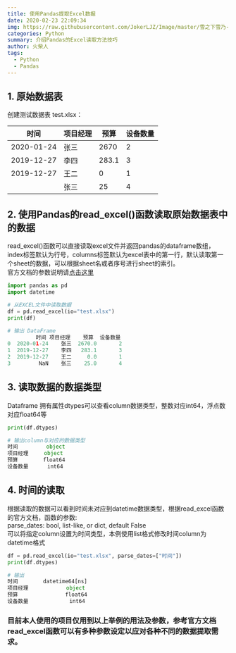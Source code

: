```yaml
---
title: 使用Pandas提取Excel数据
date: 2020-02-23 22:09:34
img: https://raw.githubusercontent.com/JokerLJZ/Image/master/雪之下雪乃-1.jpg
categories: Python
summary: 介绍Pandas的Excel读取方法技巧
author: 火柴人
tags:
  - Python
  - Pandas
---
```


## 1. 原始数据表

创建测试数据表 test.xlsx：

|时间|项目经理|预算|设备数量|
|---|--------|---|--|
|2020-01-24|张三|2670|2
|2019-12-27|李四|283.1|3
|2019-12-27|王二|0|1
| |张三|25|4


## 2. 使用Pandas的read_excel()函数读取原始数据表中的数据

read_excel()函数可以直接读取excel文件并返回pandas的dataframe数组，index标签默认为行号，columns标签默认为excel表中的第一行，默认读取第一个sheet的数据，可以根据sheet名或者序号进行sheet的索引。  
官方文档的参数说明请[点击这里](https://pandas.pydata.org/pandas-docs/stable/reference/api/pandas.read_excel.html#pandas.read_excel)

```python
import pandas as pd
import datetime

# 从EXCEL文件中读取数据
df = pd.read_excel(io="test.xlsx")
print(df)

# 输出 DataFrame
         时间 项目经理    预算  设备数量
0  2020-01-24    张三  2670.0       2
1  2019-12-27    李四   283.1       3
2  2019-12-27    王二     0.0       1
3         NaN    张三    25.0       4

```

## 3. 读取数据的数据类型

Dataframe 拥有属性dtypes可以查看column数据类型，整数对应int64，浮点数对应float64等

```python
print(df.dtypes)

# 输出column与对应的数据类型
时间         object
项目经理     object
预算        float64
设备数量      int64
```

## 4. 时间的读取

根据读取的数据可以看到时间未对应到datetime数据类型，根据read_excel函数的官方文档，函数的参数:  
parse_dates: bool, list-like, or dict, default False  
可以将指定column设置为时间类型，本例使用list格式修改时间column为datetime格式

```python
df = pd.read_excel(io="test.xlsx", parse_dates=["时间"])
print(df.dtypes)

# 输出
时间        datetime64[ns]
项目经理            object
预算               float64
设备数量             int64
```

### 目前本人使用的项目仅用到以上举例的用法及参数，参考官方文档read_excel函数可以有多种参数设定以应对各种不同的数据提取需求。